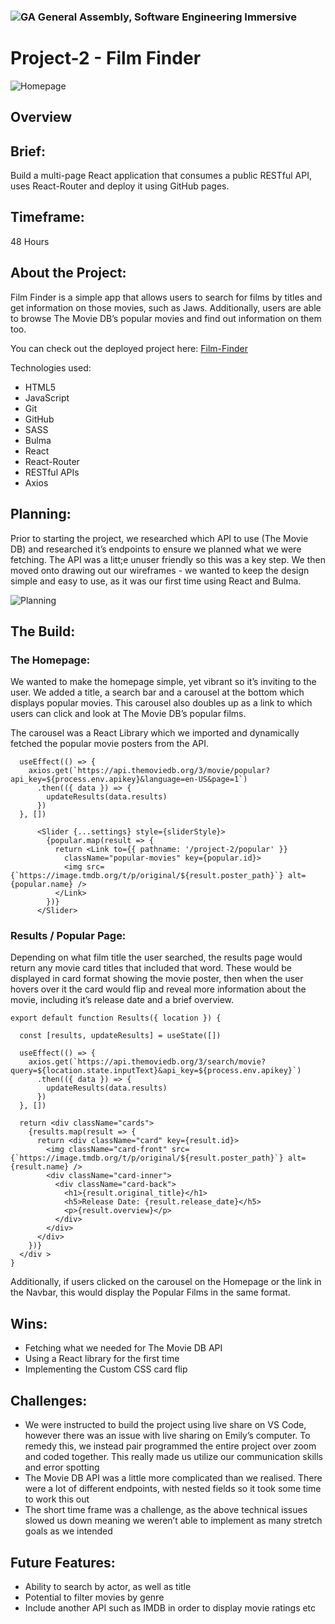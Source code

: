 ### ![GA](https://cloud.githubusercontent.com/assets/40461/8183776/469f976e-1432-11e5-8199-6ac91363302b.png) General Assembly, Software Engineering Immersive

# Project-2 - Film Finder

![Homepage](ReadMeImages/HP.png)

## Overview

## Brief: 
Build a multi-page React application that consumes a public RESTful API, uses React-Router and deploy it using GitHub pages.

## Timeframe: 
48 Hours

## About the Project: 
Film Finder is a simple app that allows users to search for films by titles and get information on those movies, such as Jaws. Additionally, users are able to browse The Movie DB’s popular movies and find out information on them too.

You can check out the deployed project here: [Film-Finder](https://nalderson.github.io/project-2/)

Technologies used:
- HTML5
- JavaScript
- Git
- GitHub
- SASS
- Bulma
- React
- React-Router
- RESTful APIs
- Axios

## Planning:
Prior to starting the project, we researched which API to use (The Movie DB)  and researched it’s endpoints to ensure we planned what we were fetching. The API was a litt;e unuser friendly so this was a key step. We then moved onto drawing out our wireframes - we wanted to keep the design simple and easy to use, as it was our first time using React and Bulma. 

![Planning](ReadMeImages/Planning.png)

## The Build:

### The Homepage: 
We wanted to make the homepage simple, yet vibrant so it’s inviting to the user. We added a title, a search bar and a carousel at the bottom which displays popular movies. This carousel also doubles up as a link to which users can click and look at The Movie DB’s popular films. 

The carousel was a React Library which we imported and dynamically fetched the popular movie posters from the API.

```
  useEffect(() => {
    axios.get(`https://api.themoviedb.org/3/movie/popular?api_key=${process.env.apikey}&language=en-US&page=1`)
      .then(({ data }) => {
        updateResults(data.results)
      })
  }, [])
```
```
      <Slider {...settings} style={sliderStyle}>
        {popular.map(result => {
          return <Link to={{ pathname: '/project-2/popular' }}
            className="popular-movies" key={popular.id}>
            <img src={`https://image.tmdb.org/t/p/original/${result.poster_path}`} alt={popular.name} />
          </Link>
        })}
      </Slider>
```

### Results / Popular Page:
Depending on what film title the user searched, the results page would return any movie card titles that included that word. These would be displayed in card format showing the movie poster, then when the user hovers over it the card would flip and reveal more information about the movie, including it’s release date and a brief overview. 

```
export default function Results({ location }) {

  const [results, updateResults] = useState([])

  useEffect(() => {
    axios.get(`https://api.themoviedb.org/3/search/movie?query=${location.state.inputText}&api_key=${process.env.apikey}`)
      .then(({ data }) => {
        updateResults(data.results)
      })
  }, [])

  return <div className="cards">
    {results.map(result => {
      return <div className="card" key={result.id}>
        <img className="card-front" src={`https://image.tmdb.org/t/p/original/${result.poster_path}`} alt={result.name} />
        <div className="card-inner">
          <div className="card-back">
            <h1>{result.original_title}</h1>
            <h5>Release Date: {result.release_date}</h5>
            <p>{result.overview}</p>
          </div>
        </div>
      </div>
    })}
  </div >
}
```

Additionally, if users clicked on the carousel on the Homepage or the link in the Navbar, this would display the Popular Films in the same format. 

## Wins:
- Fetching what we needed for The Movie DB API
- Using a React library for the first time 
- Implementing the Custom CSS card flip

## Challenges:
- We were instructed to build the project using live share on VS Code, however there was an issue with live sharing on Emily’s computer. To remedy this, we instead pair programmed the entire project over zoom and coded together. This really made us utilize our communication skills and error spotting
- The Movie DB API was a little more complicated than we realised. There were a lot of different endpoints, with nested fields so it took some time to work this out
- The short time frame was a challenge, as the above technical issues slowed us down meaning we weren’t able to implement as many stretch goals as we intended 

## Future Features:
- Ability to search by actor, as well as title 
- Potential to filter movies by genre
- Include another API such as IMDB in order to display movie ratings etc 
